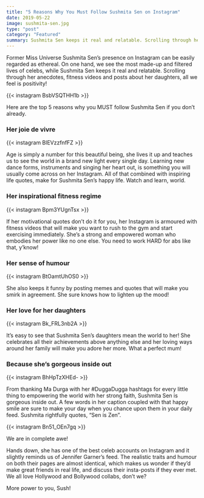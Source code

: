 ```yaml
---
title: "5 Reasons Why You Must Follow Sushmita Sen on Instagram"
date: 2019-05-22
image: sushmita-sen.jpg
type: "post"
category: "Featured"
summary: Sushmita Sen keeps it real and relatable. Scrolling through her anecdotes, fitness videos and posts about her daughters, all we feel is positivity!
---
```


Former Miss Universe Sushmita Sen’s presence on Instagram can be easily regarded as ethereal. On one hand, we see the most made-up and filtered lives of celebs, while Sushmita Sen keeps it real and relatable. Scrolling through her anecdotes, fitness videos and posts about her daughters, all we feel is positivity!

{{< instagram BsbVSQTHH1b >}}

Here are the top 5 reasons why you MUST follow Sushmita Sen if you don’t already.

<h3>Her joie de vivre</h3>

{{< instagram BlEVzzfnfFZ >}}

Age is simply a number for this beautiful being, she lives it up and teaches us to see the world in a brand new light every single day. Learning new dance forms, instruments and singing her heart out, is something you will usually come across on her Instagram. All of that combined with inspiring life quotes, make for Sushmita Sen’s happy life. Watch and learn, world.

<h3>Her inspirational fitness regime</h3>

{{< instagram Bpm3YUgnTsx >}}

If her motivational quotes don’t do it for you, her Instagram is armoured with fitness videos that will make you want to rush to the gym and start exercising immediately. She’s a strong and empowered woman who embodies her power like no one else. You need to work HARD for abs like that, y’know!

<h3>Her sense of humour</h3>

{{< instagram BtOamtUhOS0 >}}

She also keeps it funny by posting memes and quotes that will make you smirk in agreement. She sure knows how to lighten up the mood!

<h3>Her love for her daughters</h3>

{{< instagram Bk_FRL3nb2A >}}

It’s easy to see that Sushmita Sen’s daughters mean the world to her! She celebrates all their achievements above anything else and her loving ways around her family will make you adore her more. What a perfect mum!

<h3>Because she’s gorgeous inside out</h3>

{{< instagram BhHpTzXHEd- >}}

From thanking Ma Durga with her #DuggaDugga hashtags for every little thing to empowering the world with her strong faith, Sushmita Sen is gorgeous inside out. A few words in her caption coupled with that happy smile are sure to make your day when you chance upon them in your daily feed. Sushmita rightfully quotes, “Sen is Zen”.

{{< instagram Bn51_OEn7gq >}}

We are in complete awe!

Hands down, she has one of the best celeb accounts on Instagram and it slightly reminds us of Jennifer Garner’s feed. The realistic traits and humour on both their pages are almost identical, which makes us wonder if they’d make great friends in real life, and discuss their insta-posts if they ever met. We all love Hollywood and Bollywood collabs, don’t we?

More power to you, Sush!
